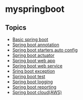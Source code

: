 # myspringboot

## Topics
 * [Basic spring boot]()
 * [Spring boot annotation]()
 * [Spring boot starters,auto config]()
 * [Spring boot actuator]()
 * [Spring boot web app]()
 * [Spring boot web service]()
 * [Sring boot exception]()
 * [Spring boot test]()
 * [Spring boot logging]()
 * [Spring boot reporting]()
 * [Spring boot cloud(AWS)]()

